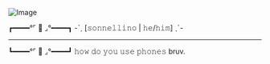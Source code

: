 ![Image](https://github.com/user-attachments/assets/5e868fb4-a532-4abf-a2bc-49f0aacc5123)




┏━━━━°⌜ 🍷 ⌟°━━━━┓    -ˋˏ [𝚜𝚘𝚗𝚗𝚎𝚕𝚕𝚒𝚗𝚘 | 𝚑𝚎/𝚑𝚒𝚖] ˎˊ- 









--------------------------------------------------------------------------------------------------------------------------------------------------------------------







┗━━━━°⌜ 🌃 ⌟°━━━━┛ 𝚑𝚘𝚠 𝚍𝚘 𝚢𝚘𝚞 𝚞𝚜𝚎 𝚙𝚑𝚘𝚗𝚎𝚜 bruv.
